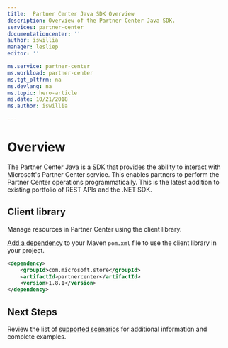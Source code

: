 ```yaml
---
title:  Partner Center Java SDK Overview
description: Overview of the Partner Center Java SDK.
services: partner-center
documentationcenter: ''
author: iswillia
manager: lesliep
editor: ''

ms.service: partner-center
ms.workload: partner-center
ms.tgt_pltfrm: na
ms.devlang: na
ms.topic: hero-article
ms.date: 10/21/2018
ms.author: iswillia

---
```

# Overview

The Partner Center Java is a SDK that provides the ability to interact with Microsoft's Partner Center service. This enables partners to perform the Partner Center operations programmatically. This is the latest addition to existing portfolio of REST APIs and the .NET SDK.

## Client library

Manage resources in Partner Center using the client library.

[Add a dependency](https://maven.apache.org/guides/getting-started/index.html#How_do_I_use_external_dependencies) to your Maven `pom.xml` file to use the client library in your project.

```xml
<dependency>
    <groupId>com.microsoft.store</groupId>
    <artifactId>partnercenter</artifactId>
    <version>1.8.1</version>
</dependency>
```

## Next Steps

Review the list of [supported scenarios](https://docs.microsoft.com/partner-center/develop/scenarios) for additional information and complete examples.
